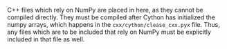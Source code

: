 C++ files which rely on NumPy are placed in here, as they cannot be compiled directly.
They must be compiled after Cython has initialized the numpy arrays, which
happens in the `cxx/cython/clease_cxx.pyx` file.
Thus, any files which are to be included that rely on NumPy must be explicitly included in that
file as well.
